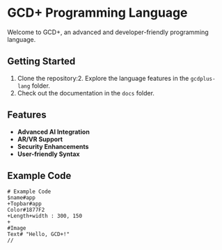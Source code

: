  # GCD+ Programming Language

Welcome to GCD+, an advanced and developer-friendly programming language.

## Getting Started
1. Clone the repository:2. Explore the language features in the `gcdplus-lang` folder.
3. Check out the documentation in the `docs` folder.

## Features
- **Advanced AI Integration**
- **AR/VR Support**
- **Security Enhancements**
- **User-friendly Syntax**

## Example Code
```GCD+
# Example Code
$name#app
+Topbar#app
Color#1877F2
+Length+width : 300, 150
+
#Image
Text# "Hello, GCD+!"
//
